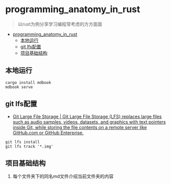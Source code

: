# programming_anatomy_in_rust
> 以rust为例分享学习编程常考虑的方方面面
<!--ts-->
* [programming_anatomy_in_rust](#programming_anatomy_in_rust)
   * [本地运行](#本地运行)
   * [git lfs配置](#git-lfs配置)
   * [项目基础结构](#项目基础结构)

<!-- Created by https://github.com/ekalinin/github-markdown-toc -->
<!-- Added by: runner, at: Tue Jun 14 11:37:48 UTC 2022 -->

<!--te-->
## 本地运行
```shell
cargo install mdbook
mdbook serve
```

## git lfs配置
- [Git Large File Storage | Git Large File Storage (LFS) replaces large files such as audio samples, videos, datasets, and graphics with text pointers inside Git, while storing the file contents on a remote server like GitHub.com or GitHub Enterprise.](https://git-lfs.github.com/)

```
git lfs install 
git lfs track '*.img'
```

## 项目基础结构
1. 每个文件夹下的同名md文件介绍当前文件夹的内容